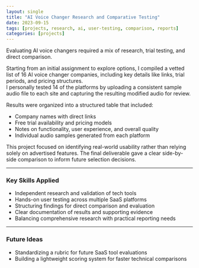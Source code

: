 ```yaml
---
layout: single
title: "AI Voice Changer Research and Comparative Testing"
date: 2023-09-15
tags: [projects, research, ai, user-testing, comparison, reports]
categories: [projects]
---
```


Evaluating AI voice changers required a mix of research, trial testing, and direct comparison.

Starting from an initial assignment to explore options, I compiled a vetted list of 16 AI voice changer companies, including key details like links, trial periods, and pricing structures.  
I personally tested 14 of the platforms by uploading a consistent sample audio file to each site and capturing the resulting modified audio for review.

Results were organized into a structured table that included:
- Company names with direct links
- Free trial availability and pricing models
- Notes on functionality, user experience, and overall quality
- Individual audio samples generated from each platform

This project focused on identifying real-world usability rather than relying solely on advertised features. The final deliverable gave a clear side-by-side comparison to inform future selection decisions.

---

### Key Skills Applied
- Independent research and validation of tech tools
- Hands-on user testing across multiple SaaS platforms
- Structuring findings for direct comparison and evaluation
- Clear documentation of results and supporting evidence
- Balancing comprehensive research with practical reporting needs

---

### Future Ideas
- Standardizing a rubric for future SaaS tool evaluations
- Building a lightweight scoring system for faster technical comparisons
